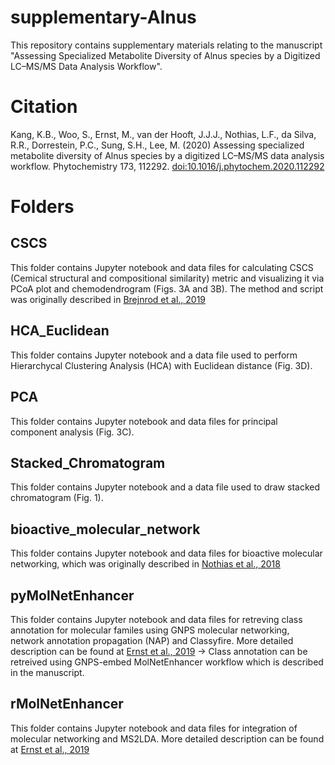 # supplementary-Alnus
This repository contains supplementary materials relating to the manuscript "Assessing Specialized Metabolite Diversity of Alnus species by a Digitized LC–MS/MS Data Analysis Workflow".

# Citation

Kang, K.B., Woo, S., Ernst, M., van der Hooft, J.J.J., Nothias, L.F., da Silva, R.R., Dorrestein, P.C., Sung, S.H., Lee, M. (2020) Assessing specialized metabolite diversity of Alnus species by a digitized LC–MS/MS data analysis workflow. Phytochemistry 173, 112292. [doi:10.1016/j.phytochem.2020.112292](https://doi.org/10.1016/j.phytochem.2020.112292)

# Folders

## CSCS

This folder contains Jupyter notebook and data files for calculating CSCS (Cemical structural and compositional similarity) metric and visualizing it via PCoA plot and chemodendrogram (Figs. 3A and 3B). The method and script was originally described in [Brejnrod et al., 2019](https://doi.org/10.1101/546150)

## HCA_Euclidean

This folder contains Jupyter notebook and a data file used to perform Hierarchycal Clustering Analysis (HCA) with Euclidean distance (Fig. 3D).

## PCA

This folder contains Jupyter notebook and data files for principal component analysis (Fig. 3C).

## Stacked_Chromatogram

This folder contains Jupyter notebook and a data file used to draw stacked chromatogram (Fig. 1).

## bioactive_molecular_network

This folder contains Jupyter notebook and data files for bioactive molecular networking, which was originally described in [Nothias et al., 2018](https://doi.org/10.1021/acs.jnatprod.7b00737)

## pyMolNetEnhancer

This folder contains Jupyter notebook and data files for retreving class annotation for molecular familes using GNPS molecular networking, network annotation propagation (NAP) and Classyfire. More detailed description can be found at [Ernst et al., 2019](https://doi.org/10.3390/metabo9070144)
-> Class annotation can be retreived using GNPS-embed MolNetEnhancer workflow which is described in the manuscript.

## rMolNetEnhancer

This folder contains Jupyter notebook and data files for integration of molecular networking and MS2LDA. More detailed description can be found at [Ernst et al., 2019](https://doi.org/10.3390/metabo9070144)


